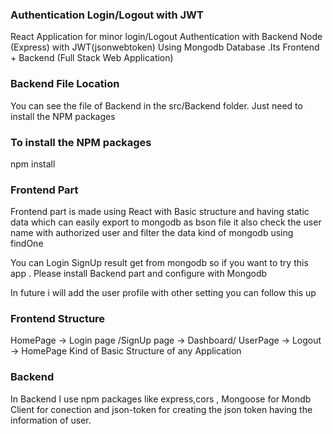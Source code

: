 ### Authentication Login/Logout with JWT

React Application for minor login/Logout Authentication with Backend Node (Express) with JWT(jsonwebtoken) Using Mongodb Database .Its Frontend + Backend (Full Stack Web Application) 

### Backend File Location
You can see the file of Backend in the src/Backend folder. Just need to install the NPM packages 

### To install the NPM packages

npm install

### Frontend Part

Frontend part is made using React with Basic structure and having static data which can easily export to mongodb as bson file it also check the user name with authorized user and filter the data kind of mongodb using findOne 

You can Login SignUp result get from mongodb so if you want to try this app . Please install Backend part and configure with Mongodb 

In future i will add the user profile with other setting you can follow this up 

### Frontend Structure 

HomePage -> Login page /SignUp page -> Dashboard/ UserPage -> Logout -> HomePage
Kind of Basic Structure of any Application

### Backend 

In Backend I use npm packages like express,cors , Mongoose for Mondb Client for conection and json-token for creating the json token having the information of user.